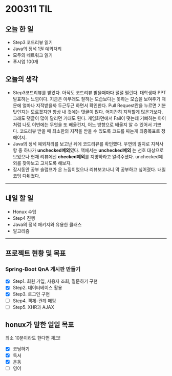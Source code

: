 # 200311 TIL

## 오늘 한 일

- Step3 코드리뷰 읽기
- Java의 정석 1권 예외처리
- 모두의 네트워크 읽기
- 푸시업 100개

## 오늘의 생각

- Step3코드리뷰를 받았다. 아직도 코드리뷰 받을때마다 덜덜 떨린다. 대학생때 PPT 발표하는 느낌이다. 지금은
  아무래도 잘하는 모습보다는 못하는 모습을 보여주기 때문에 얼마나 지적받을까 두근두근 하면서 확인한다.
  Pull Request란을 누르면 기분탓인지는 모르겠지만 항상 내 것에는 댓글이 많다. 어지간히 지적할게 많은가보다.
  그래도 댓글이 많이 달리면 기대도 된다. 게임화면에서 Fail이 떳는데 기뻐하는 아이처럼 나도 이번에는 무엇을 
  또 배울건지, 어느 방향으로 배울지 알 수 있어서 기쁘다.  코드리뷰 받을 때 최소한의 지적을 받을 수 있도록 코드를 짜는게 최종목표로 정해야지.
- Java의 정석 예외처리를 보고난 뒤에 코드리뷰를 확인했다. 우연의 일치로 지적사항 중 하나가 **unchecked예외**였다. 책에서는 **unchecked예외** 는 선호 대상으로 보았으나 현재 리뷰에선 **checked예외**를 지양하라고 알려주셨다. 
  unchecked예외를 찾아보고 고치도록 해보자.
- 잠시동안 공부 슬럼프가 온 느낌이었으나 리뷰보고나니 막 공부하고 싶어졌다. 내일 코딩 다뒤졌다.

------

## 내일 할 일

- Honux 수업
- Step4 진행
- Java의 정석 패키지와 유용한 클래스
- 알고리즘

------

## 프로젝트 현황 및 목표

### Spring-Boot QnA 게시판 만들기

- [x] Step1. 회원 가입, 사용자 조회, 질문하기 구현
- [x] Step2. 데이터베이스 활용
- [x] Step3. 로그인 구현
- [ ] Step4. 객체-관계 매핑
- [ ] Step5. XHR과 AJAX

## honux가 말한 일일 목표

최소 10분이라도 한다면 체크!

- [x] 코딩하기
- [x] 독서
- [x] 운동
- [ ] 영어